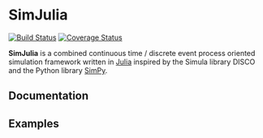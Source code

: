 SimJulia
========

[![Build Status](https://travis-ci.org/BenLauwens/SimJulia.jl.svg?branch=current)](https://travis-ci.org/BenLauwens/SimJulia.jl)
[![Coverage Status](https://coveralls.io/repos/BenLauwens/SimJulia.jl/badge.svg?branch=current)](https://coveralls.io/r/BenLauwens/SimJulia.jl?branch=current)

**SimJulia** is a combined continuous time / discrete event process oriented simulation framework written in [Julia](http://julialang.org) inspired by the Simula library DISCO and the Python library [SimPy](http://simpy.sourceforge.net/).

## Documentation

## Examples



